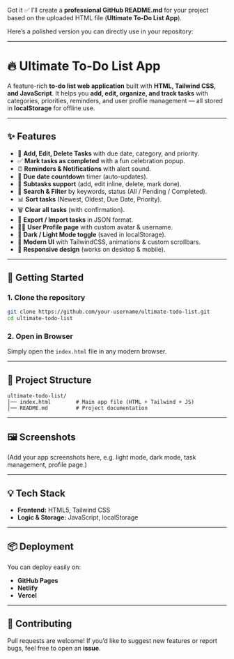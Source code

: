 Got it ✅ I’ll create a **professional GitHub README.md** for your project based on the uploaded HTML file (**Ultimate To-Do List App**).

Here’s a polished version you can directly use in your repository:

---

# 🔥 Ultimate To-Do List App

A feature-rich **to-do list web application** built with **HTML, Tailwind CSS, and JavaScript**.
It helps you **add, edit, organize, and track tasks** with categories, priorities, reminders, and user profile management — all stored in **localStorage** for offline use.

---

## ✨ Features

* 📌 **Add, Edit, Delete Tasks** with due date, category, and priority.
* ✅ **Mark tasks as completed** with a fun celebration popup.
* ⏰ **Reminders & Notifications** with alert sound.
* 📅 **Due date countdown** timer (auto-updates).
* 📝 **Subtasks support** (add, edit inline, delete, mark done).
* 🔎 **Search & Filter** by keywords, status (All / Pending / Completed).
* 📊 **Sort tasks** (Newest, Oldest, Due Date, Priority).
* 🗑️ **Clear all tasks** (with confirmation).
* 💾 **Export / Import tasks** in JSON format.
* 🧑‍💻 **User Profile page** with custom avatar & username.
* 🌙 **Dark / Light Mode toggle** (saved in localStorage).
* 🎨 **Modern UI** with TailwindCSS, animations & custom scrollbars.
* 📱 **Responsive design** (works on desktop & mobile).

---

## 🚀 Getting Started

### 1. Clone the repository

```bash
git clone https://github.com/your-username/ultimate-todo-list.git
cd ultimate-todo-list
```

### 2. Open in Browser

Simply open the `index.html` file in any modern browser.

---

## 📂 Project Structure

```
ultimate-todo-list/
│── index.html        # Main app file (HTML + Tailwind + JS)
│── README.md         # Project documentation
```

---

## 🖼️ Screenshots

(Add your app screenshots here, e.g. light mode, dark mode, task management, profile page.)

---

## 💡 Tech Stack

* **Frontend:** HTML5, Tailwind CSS
* **Logic & Storage:** JavaScript, localStorage


---

## 📦 Deployment

You can deploy easily on:

* **GitHub Pages**
* **Netlify**
* **Vercel**

---

## 🙌 Contributing

Pull requests are welcome!
If you’d like to suggest new features or report bugs, feel free to open an **issue**.


